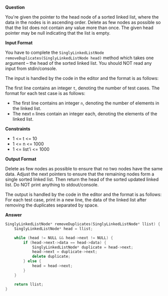 **Question**

You're given the pointer to the head node of a sorted linked list, where the data in the nodes is in ascending order. Delete as few nodes as possible so that the list does not contain any value more than once. The given head pointer may be null indicating that the list is empty.

**Input Format**

You have to complete the `SinglyLinkedListNode removeDuplicates(SinglyLinkedListNode head)` method which takes one argument – the head of the sorted linked list. You should NOT read any input from stdin/console.

The input is handled by the code in the editor and the format is as follows:

The first line contains an integer `t`, denoting the number of test cases. The format for each test case is as follows:

- The first line contains an integer `n`, denoting the number of elements in the linked list.
- The next `n` lines contain an integer each, denoting the elements of the linked list.

**Constraints**

- 1 <= t <= 10
- 1 <= n <= 1000
- 1 <= list'i <= 1000

**Output Format**

Delete as few nodes as possible to ensure that no two nodes have the same data. Adjust the next pointers to ensure that the remaining nodes form a single sorted linked list. Then return the head of the sorted updated linked list. Do NOT print anything to stdout/console.

The output is handled by the code in the editor and the format is as follows: For each test case, print in a new line, the data of the linked list after removing the duplicates separated by space.

**Answer**

```cpp
SinglyLinkedListNode* removeDuplicates(SinglyLinkedListNode* llist) {
    SinglyLinkedListNode* head = llist;

    while (head != NULL && head->next != NULL) {
        if (head->next->data == head->data) {
            SinglyLinkedListNode* duplicate = head->next;
            head->next = duplicate->next;
            delete duplicate;
        } else {
            head = head->next;
        }
    }

    return llist;
}
```
